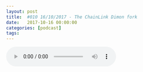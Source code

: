 ```yaml
---
layout: post
title:  #010 16/10/2017 - The ChainLink Dimon fork
date:   2017-10-16 00:00:00
categories: [podcast]
tags:
---
```

<audio src='http://feeds.soundcloud.com/stream/347068826-la-bulle-crypto-010-16102017-the-chainlink-dimon-fork.mp3' auto-play='false' controls='true' />

Des questions à propos de l’épisode ? On a dit une bêtise ? Envie de partager et d’échanger ?
Rejoins nous sur notre communauté Telegram (https://t.me/joinchat/BPCby0LDFPYTUhYNDlILVg) ou par Twitter @labullecrypto.

Ethereum fork
https://www.coindesk.com/watch-ethereums-hard-fork-happens/

Binance burn
https://support.binance.com/hc/en-us/articles/115002096072-Binance-Coin-Burn-in-2017-Fall

Législation: Canada
https://news.bitcoin.com/canadian-securities-commission-cryptocurrencies-icos/

Le point Jamie Dimon https://www.cnbc.com/2017/10/13/jamie-dimon-says-people-who-buy-bitcoin-are-stupid.html

La note de Flo : ChainLink

Ce que disent les réseaux sociaux: Unify
http://www.unify.today/ 

Envoie nous une note:
Rejoins le groupe Telegram (https://t.me/joinchat/BPCby0HPSj2QigmCndrHJg) et envoie une note audio de 30 secondes à 1 minute qui explique quelle est ta coin préférée, pourquoi et pourquoi les autres devraient investir dedans. Tu peux ensuite quitter le groupe ! On diffusera les messages à la fin de chaque épisode :)

Soutenez le podcast:
BTC: 1F8mSBpdVSYbW7S5w5zaFRtPkJGAjneFVN
LTC: LgKsmiwozmhH4XixzP9iUzHR3DBGtCuo7F
ETH (et autres tokens): 0xe390d66441D0144fd54bd82Bff96B94E7620196f 

Intro/outro music: Cash Rules by Ari de Niro is licensed under a Attribution-NonCommercial 3.0 International License.
